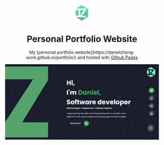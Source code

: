 <div align="center">
  <img alt="Demo" src="https://github.com/danielzheng-work/danielzheng.github.io/blob/main/img/new_logo.png" width="100" />
</div>
<h1 align="center">
 Personal Portfolio Website 
</h1>
<p align="center">
  My [personal portfolio website](https://danielzheng-work.github.io/portfolio/) and hosted with <a href="https://pages.github.com/" target="_blank">Github Pages</a>
</p>
<!-- <p align="center">
  Previous iterations:
  <a href="https://github.com/chandrikadeb7/chandrikadeb7.github.io-v1" target="_blank">Version 1</a>
</p> -->

<div align="center">
  <img alt="Demo" src="https://github.com/danielzheng-work/danielzheng.github.io/blob/main/img/homepage.JPG" />
</div>
